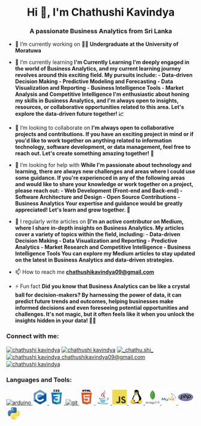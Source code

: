<h1 align="center">Hi 👋, I'm Chathushi Kavindya</h1>
<h3 align="center">A passionate Business Analytics from Sri Lanka</h3>

- 🔭 I’m currently working on
  **👩‍🎓 Undergraduate at the University of Moratuwa**

- 🌱 I’m currently learning
  **I'm Currently Learning I'm deeply engaged in the world of Business Analytics, and my current learning journey revolves around this exciting field. My pursuits include: - Data-driven Decision Making - Predictive Modeling and Forecasting - Data Visualization and Reporting - Business Intelligence Tools - Market Analysis and Competitive Intelligence I'm enthusiastic about honing my skills in Business Analytics, and I'm always open to insights, resources, or collaborative opportunities related to this area. Let's explore the data-driven future together! 📈**

- 👯 I’m looking to collaborate on
   **I'm always open to collaborative projects and contributions. If you have an exciting project in mind or if you'd like to work together on anything related to information technology, software development, or data management, feel free to reach out. Let's create something amazing together! 🚀**

- 🤝 I’m looking for help with
   **While I'm passionate about technology and learning, there are always new challenges and areas where I could use some guidance. If you're experienced in any of the following areas and would like to share your knowledge or work together on a project, please reach out: - Web Development (Front-end and Back-end) - Software Architecture and Design - Open Source Contributions - Business Analytics Your expertise and guidance would be greatly appreciated! Let's learn and grow together. 🙌**

- 📝 I regularly write articles on
  **[I'm an active contributor on Medium, where I share in-depth insights on Business Analytics. My articles cover a variety of topics within the field, including: - Data-driven Decision Making - Data Visualization and Reporting - Predictive Analytics - Market Research and Competitive Intelligence - Business Intelligence Tools You can explore my Medium articles to stay updated on the latest in Business Analytics and data-driven strategies.**

- 📫 How to reach me
  **chathushikavindya09@gmail.com**

- ⚡ Fun fact
  **Did you know that Business Analytics can be like a crystal ball for decision-makers? By harnessing the power of data, it can predict future trends and outcomes, helping businesses make informed decisions and even foreseeing potential opportunities and challenges. It's not magic, but it often feels like it when you unlock the insights hidden in your data! 🔮✨**

<h3 align="left">Connect with me:</h3>
<p align="left">
<a href="https://linkedin.com/in/chathushi kavindya" target="blank"><img align="center" src="https://raw.githubusercontent.com/rahuldkjain/github-profile-readme-generator/master/src/images/icons/Social/linked-in-alt.svg" alt="chathushi kavindya" height="30" width="40" /></a>
<a href="https://fb.com/chathushi kavindya" target="blank"><img align="center" src="https://raw.githubusercontent.com/rahuldkjain/github-profile-readme-generator/master/src/images/icons/Social/facebook.svg" alt="chathushi kavindya" height="30" width="40" /></a>
<a href="https://instagram.com/_chathu.shi_" target="blank"><img align="center" src="https://raw.githubusercontent.com/rahuldkjain/github-profile-readme-generator/master/src/images/icons/Social/instagram.svg" alt="_chathu.shi_" height="30" width="40" /></a>
<a href="https://medium.com/chathushi kavindya chathushikavindya09@gmail.com" target="blank"><img align="center" src="https://raw.githubusercontent.com/rahuldkjain/github-profile-readme-generator/master/src/images/icons/Social/medium.svg" alt="chathushi kavindya chathushikavindya09@gmail.com" height="30" width="40" /></a>
<a href="https://www.hackerrank.com/chathushi kavindya" target="blank"><img align="center" src="https://raw.githubusercontent.com/rahuldkjain/github-profile-readme-generator/master/src/images/icons/Social/hackerrank.svg" alt="chathushi kavindya" height="30" width="40" /></a>
</p>

<h3 align="left">Languages and Tools:</h3>
<p align="left"> <a href="https://www.arduino.cc/" target="_blank" rel="noreferrer"> <img src="https://cdn.worldvectorlogo.com/logos/arduino-1.svg" alt="arduino" width="40" height="40"/> </a> <a href="https://www.cprogramming.com/" target="_blank" rel="noreferrer"> <img src="https://raw.githubusercontent.com/devicons/devicon/master/icons/c/c-original.svg" alt="c" width="40" height="40"/> </a> <a href="https://www.w3schools.com/css/" target="_blank" rel="noreferrer"> <img src="https://raw.githubusercontent.com/devicons/devicon/master/icons/css3/css3-original-wordmark.svg" alt="css3" width="40" height="40"/> </a> <a href="https://git-scm.com/" target="_blank" rel="noreferrer"> <img src="https://www.vectorlogo.zone/logos/git-scm/git-scm-icon.svg" alt="git" width="40" height="40"/> </a> <a href="https://www.w3.org/html/" target="_blank" rel="noreferrer"> <img src="https://raw.githubusercontent.com/devicons/devicon/master/icons/html5/html5-original-wordmark.svg" alt="html5" width="40" height="40"/> </a> <a href="https://www.java.com" target="_blank" rel="noreferrer"> <img src="https://raw.githubusercontent.com/devicons/devicon/master/icons/java/java-original.svg" alt="java" width="40" height="40"/> </a> <a href="https://developer.mozilla.org/en-US/docs/Web/JavaScript" target="_blank" rel="noreferrer"> <img src="https://raw.githubusercontent.com/devicons/devicon/master/icons/javascript/javascript-original.svg" alt="javascript" width="40" height="40"/> </a> <a href="https://www.linux.org/" target="_blank" rel="noreferrer"> <img src="https://raw.githubusercontent.com/devicons/devicon/master/icons/linux/linux-original.svg" alt="linux" width="40" height="40"/> </a> <a href="https://www.mongodb.com/" target="_blank" rel="noreferrer"> <img src="https://raw.githubusercontent.com/devicons/devicon/master/icons/mongodb/mongodb-original-wordmark.svg" alt="mongodb" width="40" height="40"/> </a> <a href="https://www.mysql.com/" target="_blank" rel="noreferrer"> <img src="https://raw.githubusercontent.com/devicons/devicon/master/icons/mysql/mysql-original-wordmark.svg" alt="mysql" width="40" height="40"/> </a> <a href="https://www.php.net" target="_blank" rel="noreferrer"> <img src="https://raw.githubusercontent.com/devicons/devicon/master/icons/php/php-original.svg" alt="php" width="40" height="40"/> </a> <a href="https://www.python.org" target="_blank" rel="noreferrer"> <img src="https://raw.githubusercontent.com/devicons/devicon/master/icons/python/python-original.svg" alt="python" width="40" height="40"/> </a> </p>
